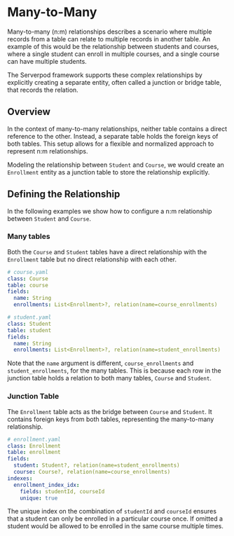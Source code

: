 # Many-to-Many

Many-to-many (n:m) relationships describes a scenario where multiple records from a table can relate to multiple records in another table. An example of this would be the relationship between students and courses, where a single student can enroll in multiple courses, and a single course can have multiple students.

The Serverpod framework supports these complex relationships by explicitly creating a separate entity, often called a junction or bridge table, that records the relation.

## Overview

In the context of many-to-many relationships, neither table contains a direct reference to the other. Instead, a separate table holds the foreign keys of both tables. This setup allows for a flexible and normalized approach to represent n:m relationships.

Modeling the relationship between `Student` and `Course`, we would create an `Enrollment` entity as a junction table to store the relationship explicitly.

## Defining the Relationship

In the following examples we show how to configure a n:m relationship between `Student` and `Course`.

### Many tables

Both the `Course` and `Student` tables have a direct relationship with the `Enrollment` table but no direct relationship with each other.

```yaml
# course.yaml
class: Course
table: course
fields:
  name: String
  enrollments: List<Enrollment>?, relation(name=course_enrollments)
```

```yaml
# student.yaml
class: Student
table: student
fields:
  name: String
  enrollments: List<Enrollment>?, relation(name=student_enrollments)
```

Note that the `name` argument is different, `course_enrollments` and `student_enrollments`, for the many tables. This is because each row in the junction table holds a relation to both many tables, `Course` and `Student`.

### Junction Table

The `Enrollment` table acts as the bridge between `Course` and `Student`. It contains foreign keys from both tables, representing the many-to-many relationship. 

```yaml
# enrollment.yaml
class: Enrollment
table: enrollment
fields:
  student: Student?, relation(name=student_enrollments)
  course: Course?, relation(name=course_enrollments)
indexes:
  enrollment_index_idx:
    fields: studentId, courseId
    unique: true
```

The unique index on the combination of `studentId` and `courseId` ensures that a student can only be enrolled in a particular course once. If omitted a student would be allowed to be enrolled in the same course multiple times.